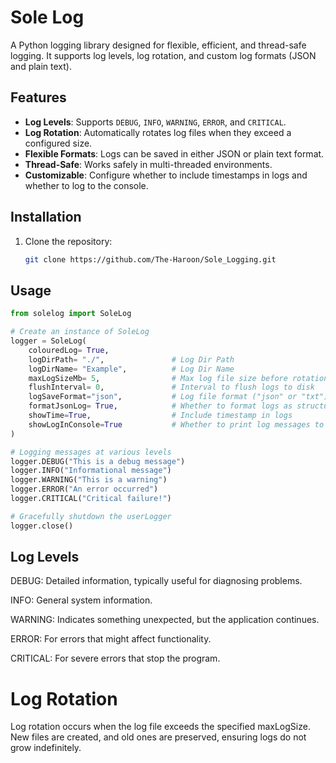 # Sole Log

A Python logging library designed for flexible, efficient, and thread-safe logging. It supports log levels, log rotation, and custom log formats (JSON and plain text).

## Features

- **Log Levels**: Supports `DEBUG`, `INFO`, `WARNING`, `ERROR`, and `CRITICAL`.
- **Log Rotation**: Automatically rotates log files when they exceed a configured size.
- **Flexible Formats**: Logs can be saved in either JSON or plain text format.
- **Thread-Safe**: Works safely in multi-threaded environments.
- **Customizable**: Configure whether to include timestamps in logs and whether to log to the console.

## Installation

1. Clone the repository:

   ```bash
   git clone https://github.com/The-Haroon/Sole_Logging.git

## Usage
```python
from solelog import SoleLog

# Create an instance of SoleLog
logger = SoleLog(
    colouredLog= True,
    logDirPath= "./",               # Log Dir Path
    logDirName= "Example",          # Log Dir Name
    maxLogSizeMb= 5,                # Max log file size before rotation
    flushInterval= 0,               # Interval to flush logs to disk
    logSaveFormat="json",           # Log file format ("json" or "txt")
    formatJsonLog= True,            # Whether to format logs as structured JSON
    showTime=True,                  # Include timestamp in logs
    showLogInConsole=True           # Whether to print log messages to the console.
)

# Logging messages at various levels
logger.DEBUG("This is a debug message")
logger.INFO("Informational message")
logger.WARNING("This is a warning")
logger.ERROR("An error occurred")
logger.CRITICAL("Critical failure!")

# Gracefully shutdown the userLogger
logger.close()
```
## Log Levels
DEBUG: Detailed information, typically useful for diagnosing problems.

INFO: General system information.

WARNING: Indicates something unexpected, but the application continues.

ERROR: For errors that might affect functionality.

CRITICAL: For severe errors that stop the program.

# Log Rotation
Log rotation occurs when the log file exceeds the specified maxLogSize. New files are created, and old ones are preserved, ensuring logs do not grow indefinitely.